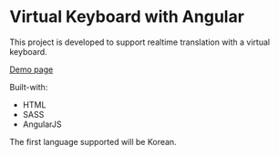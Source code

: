 # Virtual Keyboard with Angular
This project is developed to support realtime translation with a virtual keyboard.

<a href="http://fill-lima.github.io/virtual-keyboard-with-angular/">Demo page</a>

Built-with:
- HTML
- SASS
- AngularJS

The first language supported will be Korean.
